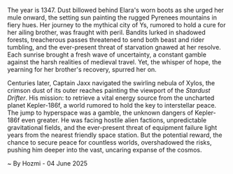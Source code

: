 
The year is 1347.  Dust billowed behind Elara's worn boots as she urged her mule onward, the setting sun painting the rugged Pyrenees mountains in fiery hues.  Her journey to the mythical city of Ys, rumored to hold a cure for her ailing brother, was fraught with peril.  Bandits lurked in shadowed forests, treacherous passes threatened to send both beast and rider tumbling, and the ever-present threat of starvation gnawed at her resolve. Each sunrise brought a fresh wave of uncertainty, a constant gamble against the harsh realities of medieval travel.  Yet, the whisper of hope, the yearning for her brother's recovery, spurred her on.

Centuries later, Captain Jaxx navigated the swirling nebula of Xylos, the crimson dust of its outer reaches painting the viewport of the *Stardust Drifter*.  His mission: to retrieve a vital energy source from the uncharted planet Kepler-186f, a world rumored to hold the key to interstellar peace.  The jump to hyperspace was a gamble, the unknown dangers of Kepler-186f even greater.  He was facing hostile alien factions, unpredictable gravitational fields, and the ever-present threat of equipment failure light years from the nearest friendly space station.  But the potential reward, the chance to secure peace for countless worlds, overshadowed the risks, pushing him deeper into the vast, uncaring expanse of the cosmos.

~ By Hozmi - 04 June 2025
